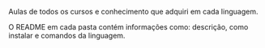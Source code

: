 Aulas de todos os cursos e conhecimento que adquiri em cada linguagem.  

O README em cada pasta contém informações como: descrição, como instalar e comandos da linguagem.